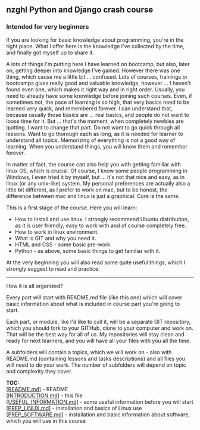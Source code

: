 ## nzghl Python and Django crash course
### Intended for very beginners

If you are looking for basic knowledge about programming, you're 
in the right place. What I offer here is the knowledge I've 
collected by the time, and finally got myself up to share it.

A lots of things I'm putting here I have learned on bootcamp, 
but also, later on, getting deeper into knowledge I've gained.
However there was one thing, which cause me a little bit ... 
confused. Lots of courses, trainings or bootcamps gives really 
good and valuable knowledge, however ... I haven't found even one, 
which makes it right way and in right order. Usually, you need to 
already have some knowledge before joining such courses. Even, if 
sometimes not, the pace of learning is so high, that very basics 
need to be learned very quick, and remembered forever. I can 
understand that, because usually those basics are ... real basics, 
and people do not want to loose time for it. But ... that's the 
moment, when completely newbies are quitting. I want to change 
that part. Do not want to go quick through all lessons. Want to 
go thorough each as long, as it is needed for learner to understand 
all topics. Memorizing of everything is not a good way of learning. 
When you understand things, you will know them and remember forever.

In matter of fact, the course can also help you with getting familiar 
with linux OS, which is crucial. Of course, I know some people 
programming in Windows, I even tried it by myself, but ... it's not 
that nice and easy, as in linux (or any unix-like) system. My 
personal preferences are actually also a little bit different, as 
I prefer to work on mac, but to be honest, the difference between 
mac and linux is just a graphical. Core is the same.

This is a first stage of the course. Here you will learn:
- How to install and use linux. I strongly recommend Ubuntu 
distribution, as it is user friendly, easy to work with and of course 
completely free.
- How to work in linux environment.
- What is GIT and why you need it.
- HTML and CSS - some basic pre-work.
- Python - as above, some basic things to get familiar with it.

At the very beginning you will also read some quite useful things, 
which I strongly suggest to read and practice.

***

How it is all organized?

Every part will start with README.md file (like this one) which will 
cover basic information about what is included in course part you're 
going to start.

Each part, or module, like I'd like to call it, will 
be a separate GIT repository, which you should fork to your GITHub, 
clone to your computer and work on. That will be the best way for 
all of us. My repositories will stay clean and ready for next 
learners, and you will have all your files with you all the time.

A subfolders will contain a topics, which we will work on - also 
with README.md (containing lessons and tasks descriptions) and all 
files you will need to do your work. The number of subfolders will 
depend on topic and complexity they cover.


**TOC:**  
[[README.md]](https://github.com/nazghulgda/Programming-Crash-Course/blob/main/README.md) - README  
[[INTRODUCTION.md]](https://github.com/nazghulgda/Programming-Crash-Course/blob/main/INTRODUCTION.md) - this file  
[[USEFUL_INFORMATION.md]](https://github.com/nazghulgda/Programming-Crash-Course/blob/main/USEFUL_INFORMATION.md) - some useful information before you will start  
[[PREP_LINUX.md]](https://github.com/nazghulgda/Programming-Crash-Course/blob/main/PREP_LINUX.md) - installation and basics of Linux use  
[[PREP_SOFTWARE.md]](https://github.com/nazghulgda/Programming-Crash-Course/blob/main/PREP_SOFTWARE.md) - 
installation and basic information about software, which you will use in this course  